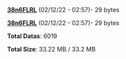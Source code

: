 [**38n6FLRL**](/data/38n6FLRL.txt) (02/12/22 - 02:57)- 29 bytes

[**38n6FLRL**](/data/38n6FLRL.txt) (02/12/22 - 02:57)- 29 bytes

**Total Datas**: 6019

**Total Size**: 33.22 MB / 33.2 MB